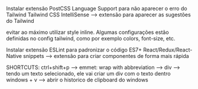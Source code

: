 Instalar extensão PostCSS Language Support para não aparecer o erro do Tailwind
Tailwind CSS IntelliSense --> extensão para aparecer as sugestões do Tailwind

evitar ao máximo utilizar style inline. Algumas configurações estão definidas no config tailwind, como por exemplo colors, font-size, etc.

Instalar extensão ESLint para padronizar o código
ES7+ React/Redux/React-Native snippets --> extensão para criar componentes de forma mais rápida

SHORTCUTS:
ctrl+shift+p --> emmet: wrap with abbreviation --> div --> tendo um texto selecionado, ele vai criar um div com o texto dentro
windows + v --> abrir o historico de clipboard do windows
